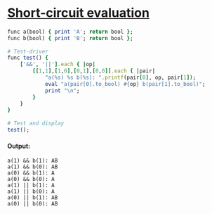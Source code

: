 [1]: http://rosettacode.org/wiki/Short-circuit_evaluation

# [Short-circuit evaluation][1]

```ruby
func a(bool) { print 'A'; return bool };
func b(bool) { print 'B'; return bool };
 
# Test-driver
func test() {
    ['&&', '||'].each { |op|
        [[1,1],[1,0],[0,1],[0,0]].each { |pair|
            "a(%s) %s b(%s): ".printf(pair[0], op, pair[1]);
            eval "a(pair[0].to_bool) #{op} b(pair[1].to_bool)";
            print "\n";
        }
    }
}
 
# Test and display
test();
```

#### Output:
```
a(1) && b(1): AB
a(1) && b(0): AB
a(0) && b(1): A
a(0) && b(0): A
a(1) || b(1): A
a(1) || b(0): A
a(0) || b(1): AB
a(0) || b(0): AB
```